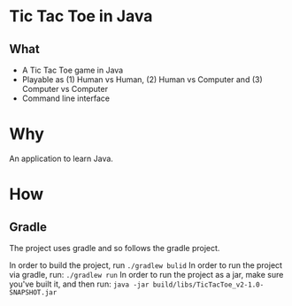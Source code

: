 # Tic Tac Toe in Java

## What
- A Tic Tac Toe game in Java
- Playable as (1) Human vs Human, (2) Human vs Computer and (3) Computer vs Computer
- Command line interface

# Why
An application to learn Java.

# How
## Gradle
The project uses gradle and so follows the gradle project.

In order to build the project, run `./gradlew bulid`
In order to run the project via gradle, run: `./gradlew run`
In order to run the project as a jar, make sure you've built it, and then run: `java -jar build/libs/TicTacToe_v2-1.0-SNAPSHOT.jar`

